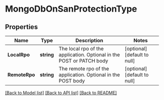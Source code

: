 # MongoDbOnSanProtectionType

## Properties
Name | Type | Description | Notes
------------ | ------------- | ------------- | -------------
**LocalRpo** | **string** | The local rpo of the application. Optional in the POST or PATCH body | [optional] [default to null]
**RemoteRpo** | **string** | The remote rpo of the application. Optional in the POST body | [optional] [default to null]

[[Back to Model list]](../README.md#documentation-for-models) [[Back to API list]](../README.md#documentation-for-api-endpoints) [[Back to README]](../README.md)


